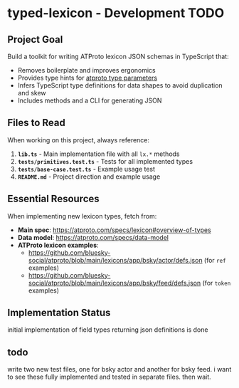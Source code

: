 # typed-lexicon - Development TODO

## Project Goal

Build a toolkit for writing ATProto lexicon JSON schemas in TypeScript that:

- Removes boilerplate and improves ergonomics
- Provides type hints for [atproto type parameters](https://atproto.com/specs/lexicon#overview-of-types)
- Infers TypeScript type definitions for data shapes to avoid duplication and skew
- Includes methods and a CLI for generating JSON

## Files to Read

When working on this project, always reference:

1. **`lib.ts`** - Main implementation file with all `lx.*` methods
2. **`tests/primitives.test.ts`** - Tests for all implemented types
3. **`tests/base-case.test.ts`** - Example usage test
4. **`README.md`** - Project direction and example usage

## Essential Resources

When implementing new lexicon types, fetch from:

- **Main spec**: https://atproto.com/specs/lexicon#overview-of-types
- **Data model**: https://atproto.com/specs/data-model
- **ATProto lexicon examples**:
  - https://github.com/bluesky-social/atproto/blob/main/lexicons/app/bsky/actor/defs.json (for `ref` examples)
  - https://github.com/bluesky-social/atproto/blob/main/lexicons/app/bsky/feed/defs.json (for `token` examples)

## Implementation Status

initial implementation of field types returning json definitions is done

## todo

write two new test files, one for bsky actor and another for bsky feed. i want to see these fully implemented and tested in separate files. then wait.
